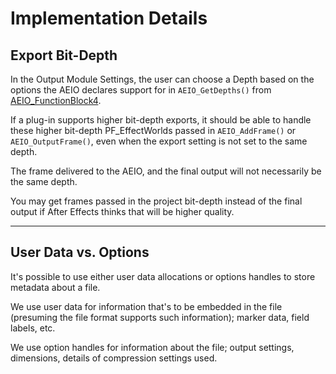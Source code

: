 # Implementation Details

## Export Bit-Depth

In the Output Module Settings, the user can choose a Depth based on the options the AEIO declares support for in `AEIO_GetDepths()` from [AEIO_FunctionBlock4](new-kids-on-the-function-block.md#aeios-new-kids-on-the-function-block-aeio-functionblock).

If a plug-in supports higher bit-depth exports, it should be able to handle these higher bit-depth PF_EffectWorlds passed in `AEIO_AddFrame()` or `AEIO_OutputFrame()`, even when the export setting is not set to the same depth.

The frame delivered to the AEIO, and the final output will not necessarily be the same depth.

You may get frames passed in the project bit-depth instead of the final output if After Effects thinks that will be higher quality.

---

## User Data vs. Options

It's possible to use either user data allocations or options handles to store metadata about a file.

We use user data for information that's to be embedded in the file (presuming the file format supports such information); marker data, field labels, etc.

We use option handles for information about the file; output settings, dimensions, details of compression settings used.
